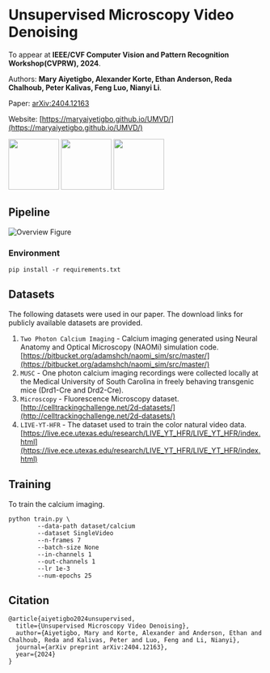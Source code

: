 # Unsupervised Microscopy Video Denoising

To appear at **IEEE/CVF Computer Vision and Pattern Recognition Workshop(CVPRW), 2024**.

Authors: **Mary Aiyetigbo,  Alexander Korte, Ethan Anderson, Reda Chalhoub, Peter Kalivas, Feng Luo, Nianyi Li**.

Paper: [arXiv:2404.12163](https://www.arxiv.org/abs/2404.12163)

Website: [https://maryaiyetigbo.github.io/UMVD/](https://maryaiyetigbo.github.io/UMVD/)

<div>
<img src="https://maryaiyetigbo.github.io/UMVD/assets/standard.gif" height="100"/>
<img src="https://maryaiyetigbo.github.io/UMVD/assets/musc.gif" height="100"/>
<img src="https://maryaiyetigbo.github.io/UMVD/assets/GOWT1.gif" height="100"/>
</div>

## Pipeline

![Overview Figure](https://maryaiyetigbo.github.io/UMVD/assets/pipeline_fig.png)


### Environment

```
pip install -r requirements.txt
```

## Datasets
The following datasets were used in our paper. The download links for publicly available datasets are provided. 
1. `Two Photon Calcium Imaging` - Calcium imaging generated using Neural Anatomy and Optical Microscopy (NAOMi) simulation code. [https://bitbucket.org/adamshch/naomi_sim/src/master/](https://bitbucket.org/adamshch/naomi_sim/src/master/)
2. `MUSC` - One photon calcium imaging recordings were collected locally at the Medical University of South Carolina in freely behaving transgenic mice (Drd1-Cre and Drd2-Cre).
3. `Microscopy` - Fluorescence Microscopy dataset. [http://celltrackingchallenge.net/2d-datasets/](http://celltrackingchallenge.net/2d-datasets/)
4. `LIVE-YT-HFR` - The dataset used to train the color natural video data. [https://live.ece.utexas.edu/research/LIVE_YT_HFR/LIVE_YT_HFR/index.html](https://live.ece.utexas.edu/research/LIVE_YT_HFR/LIVE_YT_HFR/index.html)

## Training
To train the calcium imaging.
```shell
python train.py \
        --data-path dataset/calcium
        --dataset SingleVideo
        --n-frames 7
        --batch-size None
        --in-channels 1
        --out-channels 1
        --lr 1e-3
        --num-epochs 25
```

## Citation

```
@article{aiyetigbo2024unsupervised,
  title={Unsupervised Microscopy Video Denoising},
  author={Aiyetigbo, Mary and Korte, Alexander and Anderson, Ethan and Chalhoub, Reda and Kalivas, Peter and Luo, Feng and Li, Nianyi},
  journal={arXiv preprint arXiv:2404.12163},
  year={2024}
}
```

